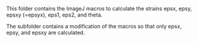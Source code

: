 This folder contains the ImageJ macros to calculate the strains epsx, epsy, epsxy (=epsyx), eps1, eps2, and theta.

The subfolder contains a modification of the macros so that only epsx, epsy, and epsxy are calculated.
